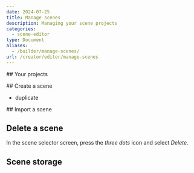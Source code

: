 ```yaml
---
date: 2024-07-25
title: Manage scenes
description: Managing your scene projects
categories:
  - scene-editor
type: Document
aliases:
  - /builder/manage-scenes/
url: /creator/editor/manage-scenes
---
```


<!-- TODO: project library
future:
create from template
update and manage dependencies -->

## Your projects

## Create a scene

- duplicate

## Import a scene

## Delete a scene

In the scene selector screen, press the _three dots_ icon and select _Delete_.

<!-- TODO: does it remove from file too? in case of imported scenes too? -->

## Scene storage

<!-- TODO: Your scenes are all stored locally on your disk
You can change the directory?
Not linked to scenes on your web account. To bring those in, export them and import them.
Advanced recommendation: upload your scene to a repo? -->

